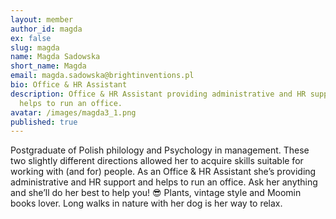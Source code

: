 ```yaml
---
layout: member
author_id: magda
ex: false
slug: magda
name: Magda Sadowska
short_name: Magda
email: magda.sadowska@brightinventions.pl
bio: Office & HR Assistant
description: Office & HR Assistant providing administrative and HR support and
  helps to run an office.
avatar: /images/magda3_1.png
published: true
---
```

Postgraduate of Polish philology and Psychology in management. These two slightly different directions allowed her to acquire skills suitable for working with (and for) people. As an Office & HR Assistant she’s providing administrative and HR support and helps to run an office. Ask her anything and she’ll do her best to help you! 😎 Plants, vintage style and Moomin books lover. Long walks in nature with her dog is her way to relax.